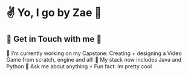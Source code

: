 # ✌️ Yo, I go by Zae 🍂

## 🪩 Get in Touch with me 🍂



🔭 I’m currently working on my Capstone: Creating + designing a Video Game from scratch, engine and all!
🌱 My stack now includes Java and Python
💬 Ask me about anything
⚡ Fun fact: im pretty cool
<!--
**403-ko2/403-ko2** is a ✨ _special_ ✨ repository because its `README.md` (this file) appears on your GitHub profile.

Here are some ideas to get you started:


